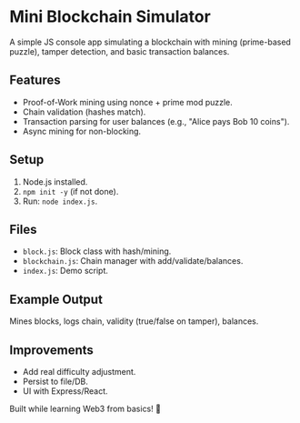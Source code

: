 # Mini Blockchain Simulator

A simple JS console app simulating a blockchain with mining (prime-based puzzle), tamper detection, and basic transaction balances.

## Features
- Proof-of-Work mining using nonce + prime mod puzzle.
- Chain validation (hashes match).
- Transaction parsing for user balances (e.g., "Alice pays Bob 10 coins").
- Async mining for non-blocking.

## Setup
1. Node.js installed.
2. `npm init -y` (if not done).
3. Run: `node index.js`.

## Files
- `block.js`: Block class with hash/mining.
- `blockchain.js`: Chain manager with add/validate/balances.
- `index.js`: Demo script.

## Example Output
Mines blocks, logs chain, validity (true/false on tamper), balances.

## Improvements
- Add real difficulty adjustment.
- Persist to file/DB.
- UI with Express/React.

Built while learning Web3 from basics! 🚀
